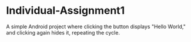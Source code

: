 # Individual-Assignment1
 A simple Android project where clicking the button displays "Hello World," and clicking again hides it, repeating the cycle.
